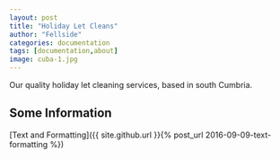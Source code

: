 ```yaml
---
layout: post
title: "Holiday Let Cleans"
author: "Fellside"
categories: documentation
tags: [documentation,about]
image: cuba-1.jpg
---
```


Our quality holiday let cleaning services, based in south Cumbria.

## Some Information


[Text and Formatting]({{ site.github.url }}{% post_url 2016-09-09-text-formatting %})

